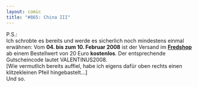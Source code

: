 ```yaml
---
layout: comic
title: "#865: China III"
---
```

 

P.S.:<br />
Ich schrobte es bereits und werde es sicherlich noch mindestens einmal erwähnen: Vom <strong>04. bis zum 10. Februar 2008</strong> ist der Versand im <a href="http://125913.spreadshirt.net/-/-/Shop/"><strong>Fredshop</strong></a> ab einem Bestellwert von 20 Euro <strong>kostenlos</strong>.  Der entsprechende Gutscheincode lautet VALENTINUS2008. <br />
[Wie vermutlich bereits auffiel, habe ich eigens dafür oben rechts einen klitzekleinen Pfeil hingebastelt...]<br />
Und so.
